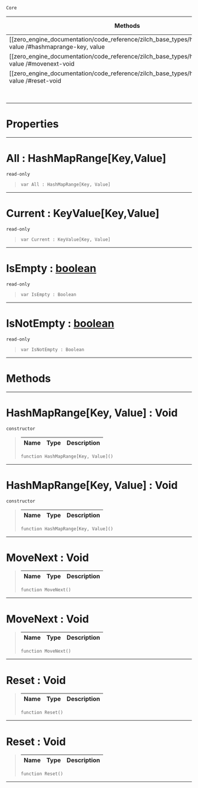  `Core`

|Methods|Properties|Base Classes|Derived Classes|
|---|---|---|---|
|[[zero_engine_documentation/code_reference/zilch_base_types/hashmaprange_key, value /#hashmaprange-key, value | Constructor]]|[[zero_engine_documentation/code_reference/zilch_base_types/hashmaprange_key, value /#all-zero-engine-document | All]]| | |
|[[zero_engine_documentation/code_reference/zilch_base_types/hashmaprange_key, value /#movenext-void | MoveNext]]|[[zero_engine_documentation/code_reference/zilch_base_types/hashmaprange_key, value /#current-zero-engine-docu | Current]]| | |
|[[zero_engine_documentation/code_reference/zilch_base_types/hashmaprange_key, value /#reset-void | Reset]]|[[zero_engine_documentation/code_reference/zilch_base_types/hashmaprange_key, value /#isempty-zero-engine-docu | IsEmpty]]| | |
| |[[zero_engine_documentation/code_reference/zilch_base_types/hashmaprange_key, value /#isnotempty-zero-engine-d | IsNotEmpty]]| | |


 #  Properties


---  
 #  All : HashMapRange[Key,Value]

 `read-only`

> 
> ``` lang=cpp, name=Zilch
> var All : HashMapRange[Key, Value]


---  
 #  Current : KeyValue[Key,Value]

 `read-only`

> 
> ``` lang=cpp, name=Zilch
> var Current : KeyValue[Key, Value]


---  
 #  IsEmpty : [boolean](https://github.com/zeroengineteam/ZeroDocs/blob/master/code_reference/zilch_base_types/boolean.markdown)

 `read-only`

> 
> ``` lang=cpp, name=Zilch
> var IsEmpty : Boolean


---  
 #  IsNotEmpty : [boolean](https://github.com/zeroengineteam/ZeroDocs/blob/master/code_reference/zilch_base_types/boolean.markdown)

 `read-only`

> 
> ``` lang=cpp, name=Zilch
> var IsNotEmpty : Boolean


---  
 #  Methods


---  
 #  HashMapRange[Key, Value] : Void

 `constructor`

> 
> |Name|Type|Description|
> |---|---|---|
> ``` lang=cpp, name=Zilch
> function HashMapRange[Key, Value]()
> ``` 


---  
 #  HashMapRange[Key, Value] : Void

 `constructor`

> 
> |Name|Type|Description|
> |---|---|---|
> ``` lang=cpp, name=Zilch
> function HashMapRange[Key, Value]()
> ``` 


---  
 #  MoveNext : Void

> 
> |Name|Type|Description|
> |---|---|---|
> ``` lang=cpp, name=Zilch
> function MoveNext()
> ``` 


---  
 #  MoveNext : Void

> 
> |Name|Type|Description|
> |---|---|---|
> ``` lang=cpp, name=Zilch
> function MoveNext()
> ``` 


---  
 #  Reset : Void

> 
> |Name|Type|Description|
> |---|---|---|
> ``` lang=cpp, name=Zilch
> function Reset()
> ``` 


---  
 #  Reset : Void

> 
> |Name|Type|Description|
> |---|---|---|
> ``` lang=cpp, name=Zilch
> function Reset()
> ``` 


---  
 

 